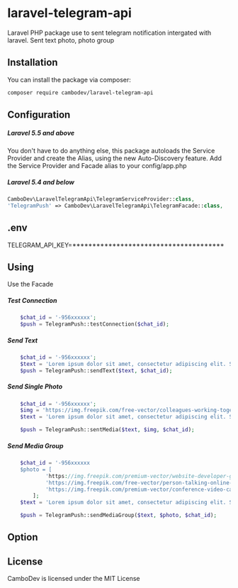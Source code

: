 # laravel-telegram-api
Laravel PHP package use to sent telegram notification intergated with laravel. Sent text photo, photo group

## Installation
You can install the package via composer:
```bash
composer require cambodev/laravel-telegram-api
```

## Configuration
##### Laravel 5.5 and above
You don't have to do anything else, this package autoloads the Service Provider and create the Alias, using the new Auto-Discovery feature.
Add the Service Provider and Facade alias to your config/app.php

##### Laravel 5.4 and below
```php
CamboDev\LaravelTelegramApi\TelegramServiceProvider::class,
'TelegramPush' => CamboDev\LaravelTelegramApi\TelegramFacade::class,
```
## .env
TELEGRAM_API_KEY=**************************************

## Using
Use the Facade


##### Test Connection
```php
    $chat_id = '-956xxxxxx';
    $push = TelegramPush::testConnection($chat_id);
```
##### Send Text
```php
    $chat_id = '-956xxxxxx';
    $text = 'Lorem ipsum dolor sit amet, consectetur adipiscing elit. Suspendisse varius enim in eros elementum tristique. Duis cursus, mi quis viverra ornare, eros dolor interdum nulla, ut commodo diam libero vitae erat. Aenean faucibus nibh et justo cursus id rutrum lorem imperdiet. Nuncsem vitae risus tristique posuere.';
    $push = TelegramPush::sendText($text, $chat_id);
```
##### Send Single Photo
```php
    $chat_id = '-956xxxxxx';
    $img = 'https://img.freepik.com/free-vector/colleagues-working-together-project_74855-6308.jpg';
    $text = 'Lorem ipsum dolor sit amet, consectetur adipiscing elit. Suspendisse varius enim in eros elementum tristique. Duis cursus, mi quis viverra ornare, eros dolor interdum nulla, ut commodo diam libero vitae erat. Aenean faucibus nibh et justo cursus id rutrum lorem imperdiet. Nuncsem vitae risus tristique posuere.';

    $push = TelegramPush::sentMedia($text, $img, $chat_id);
```
##### Send Media Group
```php
    $chat_id = '-956xxxxxx
    $photo = [
            'https://img.freepik.com/premium-vector/website-developer-graphic-designer-work-with-laptop-desk-table_197170-153.jpg',
            'https://img.freepik.com/free-vector/person-talking-online-with-friend_23-2148490053.jpg',
            'https://img.freepik.com/premium-vector/conference-video-call-by-remote-communication-with-online-friends-using-smartphone-illustration_2175-4017.jpg',
        ];
    $text = 'Lorem ipsum dolor sit amet, consectetur adipiscing elit. Suspendisse varius enim in eros elementum tristique. Duis cursus, mi quis viverra ornare, eros dolor interdum nulla, ut commodo diam libero vitae erat. Aenean faucibus nibh et justo cursus id rutrum lorem imperdiet. Nuncsem vitae risus tristique posuere.';

    $push = TelegramPush::sendMediaGroup($text, $photo, $chat_id);
```
## Option

## License
CamboDev is licensed under the MIT License
